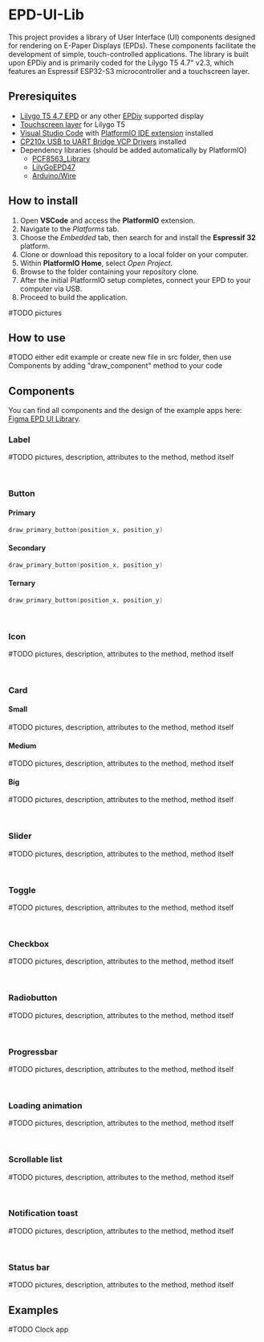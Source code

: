 # EPD-UI-Lib

This project provides a library of User Interface (UI) components designed for rendering on E-Paper Displays (EPDs). These components facilitate the development of simple, touch-controlled applications. The library is built upon EPDiy and is primarily coded for the Lilygo T5 4.7" v2.3, which features an Espressif ESP32-S3 microcontroller and a touchscreen layer.

## Preresiquites

* [Lilygo T5 4,7 EPD](https://www.lilygo.cc/products/t5-4-7-inch-e-paper-v2-3) or any other [EPDiy](https://github.com/vroland/epdiy) supported display
* [Touchscreen layer](https://www.lilygo.cc/products/t5-4-7-inch-e-paper-1?variant=42450586140853) for Lilygo T5
* [Visual Studio Code](https://code.visualstudio.com/) with [PlatformIO IDE extension](https://platformio.org/platformio-ide) installed
* [CP210x USB to UART Bridge VCP Drivers](https://www.silabs.com/developers/usb-to-uart-bridge-vcp-drivers?tab=downloads) installed
* Dependency libraries (should be added automatically by PlatformIO)
  * [PCF8563\_Library](https://github.com/lewisxhe/PCF8563_Library)
  * [LilyGoEPD47](https://github.com/Xinyuan-LilyGO/LilyGo-EPD47)
  * [Arduino/Wire]([https://github.com/Xinyuan-LilyGO/LilyGo-EPD47](https://github.com/esp8266/Arduino/tree/master/libraries/Wire)https://github.com/Xinyuan-LilyGO/LilyGo-EPD47)

## How to install

1. Open **VSCode** and access the **PlatformIO** extension.
2. Navigate to the *Platforms* tab.
3. Choose the *Embedded* tab, then search for and install the **Espressif 32** platform.
4. Clone or download this repository to a local folder on your computer.
5. Within **PlatformIO Home**, select *Open Project*.
6. Browse to the folder containing your repository clone.
7. After the initial PlatformIO setup completes, connect your EPD to your computer via USB.
8. Proceed to build the application.

#TODO pictures

## How to use

#TODO either edit example or create new file in src folder, then use Components by adding "draw_component" method to your code

## Components

You can find all components and the design of the example apps here: [Figma EPD UI Library](https://www.figma.com/file/5f3T7Kzn7FPU1AODnGr8Qp/EPD-UI-library?type=design&node-id=11%3A11&mode=design&t=Z7qkNqDndZ23cS3K-1).

### Label

#TODO pictures, description, attributes to the method, method itself

<br/>


### Button

#### Primary

```c
draw_primary_button(position_x, position_y)
```

#### Secondary

```c
draw_primary_button(position_x, position_y)
```

#### Ternary

```c
draw_primary_button(position_x, position_y)
```

<br/>


### Icon

#TODO pictures, description, attributes to the method, method itself

<br/>


### Card

#### Small

#TODO pictures, description, attributes to the method, method itself

#### Medium

#TODO pictures, description, attributes to the method, method itself

#### Big

#TODO pictures, description, attributes to the method, method itself


<br/>


### Slider

#TODO pictures, description, attributes to the method, method itself

<br/>


### Toggle

#TODO pictures, description, attributes to the method, method itself

<br/>


### Checkbox

#TODO pictures, description, attributes to the method, method itself

<br/>


### Radiobutton

#TODO pictures, description, attributes to the method, method itself

<br/>


### Progressbar

#TODO pictures, description, attributes to the method, method itself

<br/>


### Loading animation

#TODO pictures, description, attributes to the method, method itself

<br/>


### Scrollable list

#TODO pictures, description, attributes to the method, method itself

<br/>


### Notification toast

#TODO pictures, description, attributes to the method, method itself

<br/>


### Status bar

#TODO pictures, description, attributes to the method, method itself

## Examples

#TODO Clock app
